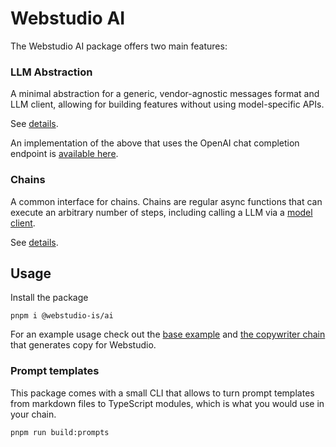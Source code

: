 # Webstudio AI

The Webstudio AI package offers two main features:

### LLM Abstraction

A minimal abstraction for a generic, vendor-agnostic messages format and LLM client, allowing for building features without using model-specific APIs.

See [details](./src/models/README.md).

An implementation of the above that uses the OpenAI chat completion endpoint is [available here](./src/models/gpt.ts).

### Chains

A common interface for chains. Chains are regular async functions that can execute an arbitrary number of steps, including calling a LLM via a [model client](./src/models).

See [details](./src/chains/README.md).

## Usage

Install the package

```
pnpm i @webstudio-is/ai
```

For an example usage check out the [base example](./src/chains/README.md#example-chain) and [the copywriter chain](./src/chains/copywriter/chain.ts) that generates copy for Webstudio.

### Prompt templates

This package comes with a small CLI that allows to turn prompt templates from markdown files to TypeScript modules, which is what you would use in your chain.

```
pnpm run build:prompts
```
